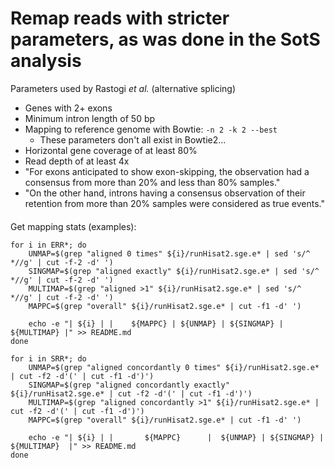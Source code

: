 # Remap reads with stricter parameters, as was done in the SotS analysis

Parameters used by Rastogi _et al._ (alternative splicing)
* Genes with 2+ exons
* Minimum intron length of 50 bp
* Mapping to reference genome with Bowtie: `-n 2 -k 2 --best`
  * These parameters don't all exist in Bowtie2...
* Horizontal gene coverage of at least 80%
* Read depth of at least 4x
* "For exons anticipated to show exon-skipping, the observation had a consensus from more than 20% and less
   than 80% samples."
* "On the other hand, introns having a consensus observation of their retention from more than 20% samples were
   considered as true events."


####

Get mapping stats (examples):

```
for i in ERR*; do
	UNMAP=$(grep "aligned 0 times" ${i}/runHisat2.sge.e* | sed 's/^ *//g' | cut -f-2 -d' ')
	SINGMAP=$(grep "aligned exactly" ${i}/runHisat2.sge.e* | sed 's/^ *//g' | cut -f-2 -d' ')
	MULTIMAP=$(grep "aligned >1" ${i}/runHisat2.sge.e* | sed 's/^ *//g' | cut -f-2 -d' ')
	MAPPC=$(grep "overall" ${i}/runHisat2.sge.e* | cut -f1 -d' ')

	echo -e "| ${i} | |    ${MAPPC} | ${UNMAP} | ${SINGMAP} | ${MULTIMAP} |" >> README.md
done
```

```
for i in SRR*; do
	UNMAP=$(grep "aligned concordantly 0 times" ${i}/runHisat2.sge.e* | cut -f2 -d'(' | cut -f1 -d')')
	SINGMAP=$(grep "aligned concordantly exactly" ${i}/runHisat2.sge.e* | cut -f2 -d'(' | cut -f1 -d')')
	MULTIMAP=$(grep "aligned concordantly >1" ${i}/runHisat2.sge.e* | cut -f2 -d'(' | cut -f1 -d')')
	MAPPC=$(grep "overall" ${i}/runHisat2.sge.e* | cut -f1 -d' ')

	echo -e "| ${i} | |       ${MAPPC}      |  ${UNMAP} | ${SINGMAP} |   ${MULTIMAP}  |" >> README.md
done
```
